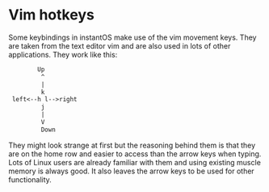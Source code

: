 # Vim hotkeys

Some keybindings in instantOS make use of the vim movement keys.
They are taken from the text editor vim and are also used in lots of other
applications.
They work like this:

```txt
        Up
         ^
         |
         k
 left<--h l-->right
         j
         |
         V
         Down
```

They might look strange at first but the reasoning behind them is that they are
on the home row and easier to access than the arrow keys when typing.
Lots of Linux users are already familiar with them and using existing muscle
memory is always good. It also leaves the arrow keys to be used for other functionality.

